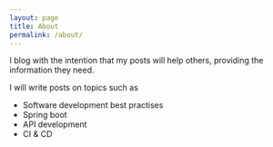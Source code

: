 ```yaml
---
layout: page
title: About
permalink: /about/
---
```


I blog with the intention that my posts will help others, providing the information they need.

I will write posts on topics such as 
- Software development best practises
- Spring boot
- API development
- CI & CD